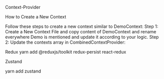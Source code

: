 Context-Provider

How to Create a New Context

Follow these steps to create a new context similar to DemoContext:
Step 1: Create a New Context File and copy content of DemoContext and rename everywhere Demo is mentioned and update it according to your logic.
Step 2: Update the contexts array in CombinedContextProvider:

<!-- ===================== -->

Redux
yarn add @reduxjs/toolkit redux-persist react-redux

<!-- ===================== -->

Zustand

yarn add zustand
